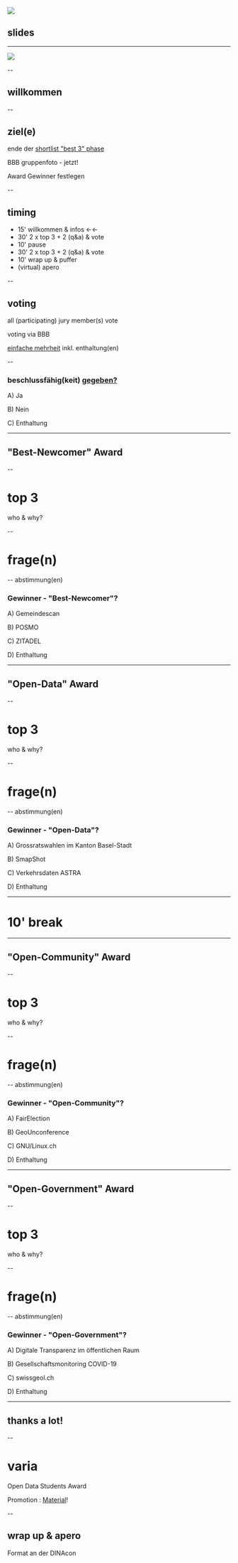 ![](http://api.qrserver.com/v1/create-qr-code/?data=https%3A%2F%2Fgithub.com%2Fdinacon%2Fawards%2Fblob%2Fmain%2F2021%2Fslides%2Fworkshop%2Fcontent.md&ecc=L)

## slides

---

![](https://upload.wikimedia.org/wikipedia/commons/f/ff/DINAcon_Logo_rgb_RZ.svg)

--

## willkommen

-- 

## ziel(e)

ende der [shortlist "best 3" phase](https://awards.dinacon.ch/bewerbungen-2021/)

BBB gruppenfoto - jetzt!

Award Gewinner festlegen

--

## timing

 - 15' willkommen & infos ←←
 - 30' 2 x top 3 + 2 (q&a) & vote
 - 10' pause
 - 30' 2 x top 3 + 2 (q&a) & vote
 - 10' wrap up & puffer
 - (virtual) apero

--

## voting

all (participating) jury member(s) vote

voting via BBB

[einfache mehrheit](https://de.wikipedia.org/wiki/Mehrheit#Einfache_Mehrheit) inkl. enthaltung(en)

--

### beschlussfähig(keit) [gegeben?](https://de.wikipedia.org/wiki/Beschlussfähigkeit)

A) Ja

B) Nein

C) Enthaltung

--- 

## "Best-Newcomer" Award

--

# top 3

who & why?

--

# frage(n)

--
abstimmung(en)
### Gewinner - "Best-Newcomer"?

A) Gemeindescan

B) POSMO

C) ZITADEL

D) Enthaltung

---

## "Open-Data" Award

--

# top 3

who & why?

--

# frage(n)

--
abstimmung(en)
### Gewinner - "Open-Data"?

A) Grossratswahlen im Kanton Basel-Stadt

B) SmapShot

C) Verkehrsdaten ASTRA

D) Enthaltung

---

# 10' break

--- 

## "Open-Community" Award

--

# top 3

who & why?

--

# frage(n)

--
abstimmung(en)
### Gewinner - "Open-Community"?

A) FairElection

B) GeoUnconference

C) GNU/Linux.ch

D) Enthaltung

--- 

## "Open-Government" Award

--

# top 3

who & why?

--

# frage(n)

--
abstimmung(en)
### Gewinner - "Open-Government"?

A) Digitale Transparenz im öffentlichen Raum

B) Gesellschaftsmonitoring COVID-19

C) swissgeol.ch

D) Enthaltung

---

## thanks a lot!

--

# varia

Open Data Students Award

Promotion : [Material](https://nextcloud.fdn-tools.inf.unibe.ch/index.php/s/fQCLwSB92jf9SmA)!

--

## wrap up & apero

Format an der DINAcon
